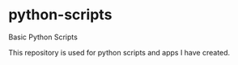 # python-scripts
Basic Python Scripts

This repository is used for python scripts and apps I have created.
